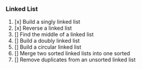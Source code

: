 ### Linked List

1. [x] Build a singly linked list
2. [x] Reverse a linked list
3. [] Find the middle of a linked list
4. [] Build a doubly linked list
5. [] Build a circular linked list
6. [] Merge two sorted linked lists into one sorted
7. [] Remove duplicates from an unsorted linked list
